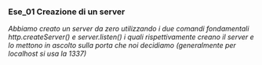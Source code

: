 ### Ese_01 Creazione di un server
*Abbiamo creato un server da zero utilizzando i due comandi fondamentali http.createServer() e server.listen() i quali rispettivamente creano il server e lo mettono in ascolto sulla porta che noi decidiamo (generalmente per localhost si usa la 1337)*